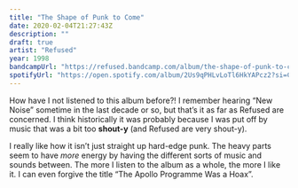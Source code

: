 ```yaml
---
title: "The Shape of Punk to Come"
date: 2020-02-04T21:27:43Z
description: ""
draft: true
artist: "Refused"
year: 1998
bandcampUrl: "https://refused.bandcamp.com/album/the-shape-of-punk-to-come"
spotifyUrl: "https://open.spotify.com/album/2Us9qPHLvLoTl6HkYAPcz2?si=CHytfuNZTne64GKUHWrpPw"
---
```


How have I not listened to this album before?! I remember hearing &ldquo;New Noise&rdquo; sometime in the last decade or so, but that’s it as far as Refused are concerned. I think historically it was probably because I was put off by music that was a bit too **shout-y** (and Refused are very shout-y).

I really like how it isn’t just straight up hard-edge punk. The heavy parts seem to have _more_ energy by having the different sorts of music and sounds between. The more I listen to the album as a whole, the more I like it. I can even forgive the title &ldquo;The Apollo Programme Was a Hoax&rdquo;.